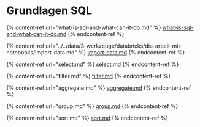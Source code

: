 # Grundlagen SQL

{% content-ref url="what-is-sql-and-what-can-it-do.md" %}
[what-is-sql-and-what-can-it-do.md](what-is-sql-and-what-can-it-do.md)
{% endcontent-ref %}

{% content-ref url="../../data/3-werkzeuge/databricks/die-arbeit-mit-notebooks/import-data.md" %}
[import-data.md](../../data/3-werkzeuge/databricks/die-arbeit-mit-notebooks/import-data.md)
{% endcontent-ref %}

{% content-ref url="select.md" %}
[select.md](select.md)
{% endcontent-ref %}

{% content-ref url="filter.md" %}
[filter.md](filter.md)
{% endcontent-ref %}

{% content-ref url="aggregate.md" %}
[aggregate.md](aggregate.md)
{% endcontent-ref %}

{% content-ref url="group.md" %}
[group.md](group.md)
{% endcontent-ref %}

{% content-ref url="sort.md" %}
[sort.md](sort.md)
{% endcontent-ref %}
